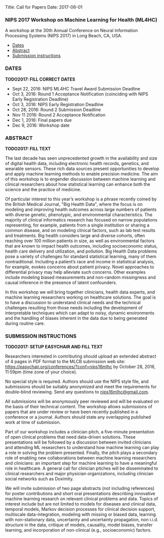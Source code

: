 Title: Call for Papers
Date: 2017-06-01

### NIPS 2017 Workshop on Machine Learning for Health (ML4HC)

A workshop at the 30th Annual Conference on Neural Information Processing Systems (NIPS 2017) in Long Beach, CA, USA.

* [Dates](#dates)
* [Abstract](#abstract)
* [Submission instructions](#submission_instructions)

### <a id="dates"></a> DATES

**TODO2017: FILL CORRECT DATES**

* Sept 22, 2016: NIPS ML4HC Travel Award Submission Deadline
* Oct 3, 2016: Round 1 Acceptance Notification (coinciding with NIPS Early Registration Deadline)
* Oct 3, 2016: NIPS Early Registration Deadline
* Oct 28, 2016: Round 2 Submission Deadline
* Nov 11 2016: Round 2 Acceptance Notification
* Dec 1, 2016: Final papers due
* Dec 9, 2016: Workshop date

### <a id="abstract"></a> ABSTRACT

**TODO2017: FILL TEXT**

The last decade has seen unprecedented growth in the availability and size of digital health data, including electronic health records, genetics, and wearable sensors. These rich data sources present opportunities to develop and apply machine learning methods to enable precision medicine. The aim of this workshop is to engender discussion between machine learning and clinical researchers about how statistical learning can enhance both the science and the practice of medicine.

Of particular interest to this year’s workshop is a phrase recently coined by the British Medical Journal, "Big Health Data", where the focus is on modeling and improving health outcomes across large numbers of patients with diverse genetic, phenotypic, and environmental characteristics. The majority of clinical informatics research has focused on narrow populations representing, for example, patients from a single institution or sharing a common disease, and on modeling clinical factors, such as lab test results and treatments. Big health considers large and diverse cohorts, often reaching over 100 million patients in size, as well as environmental factors that are known to impact health outcomes, including socioeconomic status, health care delivery and utilization, and pollution. Big Health Data problems pose a variety of challenges for standard statistical learning, many of them nontraditional. Including a patient’s race and income in statistical analysis, for example, evokes concerns about patient privacy. Novel approaches to differential privacy may help alleviate such concerns. Other examples include modeling biased measurements and non-random missingness and causal inference in the presence of latent confounders.

In this workshop we will bring together clinicians, health data experts, and machine learning researchers working on healthcare solutions. The goal is to have a discussion to understand clinical needs and the technical challenges resulting from those needs including the development of interpretable techniques which can adapt to noisy, dynamic environments and the handling of biases inherent in the data due to being generated during routine care.

### <a id="submission_instructions"></a> SUBMISSION INSTRUCTIONS

**TODO2017: SETUP EASYCHAIR AND FILL TEXT**

Researchers interested in contributing should upload an extended abstract of 4 pages in PDF format to the MLCB submission web site:  https://easychair.org/conferences/?conf=nips16mlhc
by October 28, 2016, 11:59pm (time zone of your choice).

No special style is required. Authors should use the NIPS style file, and submissions should be suitably anonymized and meet the requirements for double-blind reviewing. Send any questions to nips16mlhc@gmail.com.

All submissions will be anonymously peer reviewed and will be evaluated on the basis of their technical content. The workshop allows submissions of papers that are under review or have been recently published in a conference or a journal. Authors should state any overlapping published work at time of submission.

Part of our workshop includes a clinician pitch, a five-minute presentation of open clinical problems that need data-driven solutions. These presentations will be followed by a discussion between invited clinicians and attending ML ­researchers to understand how machine learning can play a role in solving the problem presented. Finally, the pitch plays a secondary role of enabling new collaborations between machine learning researchers and clinicians: an important step for machine learning to have a meaningful role in healthcare. A general call for clinician pitches will be disseminated to clinical researchers and major physician organizations, including clinician social networks such as Doximity.

We will invite submission of two­ page abstracts (not including references) for poster contributions and short oral presentations describing innovative machine learning research on relevant clinical problems and data. Topics of interest include but are not limited to models for diseases and clinical data, temporal models, Markov decision processes for clinical decision support, multi­scale data-­integration, modeling with missing or biased data, learning with non-stationary data, uncertainty and uncertainty propagation, non ­i.i.d. structure in the data, critique of models, causality, model biases, transfer learning, and incorporation of non-clinical (e.g., socioeconomic) factors.

